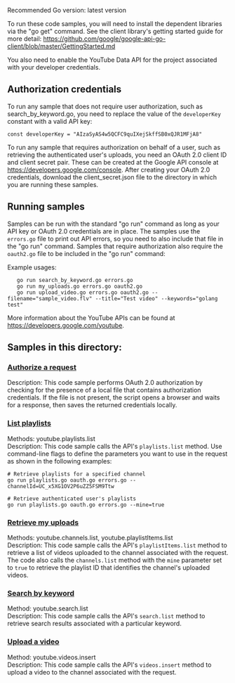 Recommended Go version: latest version

To run these code samples, you will need to install the dependent libraries via
the "go get" command. See the client library's getting started guide for more detail:
https://github.com/google/google-api-go-client/blob/master/GettingStarted.md

You also need to enable the YouTube Data API for the project associated with your developer
credentials.

## Authorization credentials
To run any sample that does not require user authorization, such as search\_by\_keyword.go,
you need to replace the value of the `developerKey` constant with a valid API key:

```
const developerKey = "AIzaSyAS4w5QCFC9quIXejSkffSB0xQJR1MFjA8"
```

To run any sample that requires authorization on behalf of a user, such as retrieving the
authenticated user's uploads, you need an OAuth 2.0 client ID and client secret pair. These
can be created at the Google API console at https://developers.google.com/console. After
creating your OAuth 2.0 credentials, download the client\_secret.json file to the directory
in which you are running these samples.

## Running samples

Samples can be run with the standard "go run" command as long as your API key or OAuth 2.0
credentials are in place. The samples use the `errors.go` file to
print out API errors, so you need to also include that file in the "go run" command. Samples
that require authorization also require the `oauth2.go` file to be included in the
"go run" command:

Example usages:

```
   go run search_by_keyword.go errors.go
   go run my_uploads.go errors.go oauth2.go
   go run upload_video.go errors.go oauth2.go --filename="sample_video.flv" --title="Test video" --keywords="golang test"
```

More information about the YouTube APIs can be found at https://developers.google.com/youtube.

## Samples in this directory:

### [Authorize a request](/go/oauth2.go)

Description: This code sample performs OAuth 2.0 authorization by checking for the presence of a local file that
contains authorization credentials. If the file is not present, the script opens a browser and waits for a response,
then saves the returned credentials locally.

### [List playlists](/go/playlists.go)

Methods: youtube.playlists.list<br>
Description: This code sample calls the API's `playlists.list` method. Use command-line flags to define the parameters you want to use in the request as shown in the following examples:</p>
 
```
# Retrieve playlists for a specified channel
go run playlists.go oauth.go errors.go --channelId=UC_x5XG1OV2P6uZZ5FSM9Ttw

# Retrieve authenticated user's playlists
go run playlists.go oauth.go errors.go --mine=true
```

### [Retrieve my uploads](/go/my_uploads.go)

Methods: youtube.channels.list, youtube.playlistItems.list<br>
Description: This code sample calls the API's <code>playlistItems.list</code> method to retrieve a list of 
videos uploaded to the channel associated with the request. The code also calls the <code>channels.list</code> 
method with the <code>mine</code> parameter set to <code>true</code> to retrieve the playlist ID that identifies 
the channel's uploaded videos.

### [Search by keyword](/go/search_by_keyword.go)

Method: youtube.search.list<br>
Description: This code sample calls the API's <code>search.list</code> method to retrieve search results associated
with a particular keyword.

### [Upload a video](/go/upload_video.go)

Method: youtube.videos.insert<br>
Description: This code sample calls the API's <code>videos.insert</code> method to upload a video to the channel
associated with the request.
